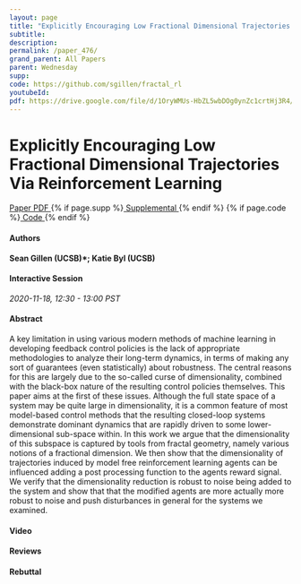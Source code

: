 ```yaml
---
layout: page
title: "Explicitly Encouraging Low Fractional Dimensional Trajectories Via Reinforcement Learning"
subtitle: 
description:
permalink: /paper_476/
grand_parent: All Papers
parent: Wednesday
supp: 
code: https://github.com/sgillen/fractal_rl
youtubeId: 
pdf: https://drive.google.com/file/d/1OryWMUs-HbZL5wbDOg0ynZc1crtHj3R4/view
---
```


# Explicitly Encouraging Low Fractional Dimensional Trajectories Via Reinforcement Learning

<a href="https://drive.google.com/file/d/1OryWMUs-HbZL5wbDOg0ynZc1crtHj3R4/view" target="_blank" rel="noopener noreferrer" class="btn btn-blue"><i class="fa fa-file-text-o" aria-hidden="true"></i> Paper PDF </a> {% if page.supp %}<a href="" target="_blank" rel="noopener noreferrer" class="btn btn-green"><i class="fa fa-file-text-o" aria-hidden="true"></i> Supplemental </a>{% endif %} {% if page.code %}<a href="https://github.com/sgillen/fractal_rl" target="_blank" rel="noopener noreferrer" class="btn btn-green"><i class="fa fa-github" aria-hidden="true"></i> Code </a>{% endif %} 

#### Authors
**Sean Gillen (UCSB)*; Katie Byl (UCSB)**

#### Interactive Session
*2020-11-18, 12:30 - 13:00 PST*

#### Abstract
A key limitation in using various modern methods of machine learning in developing feedback control policies is the lack of appropriate methodologies to analyze their long-term dynamics, in terms of making any sort of guarantees (even statistically) about robustness.  The central reasons for this are largely due to the so-called curse of dimensionality, combined with the black-box nature of the resulting control policies themselves. This paper aims at the first of these issues. Although the full state space of a system may be quite large in dimensionality, it is a common feature of most model-based control methods that the resulting closed-loop systems demonstrate dominant dynamics that are rapidly driven to some lower-dimensional sub-space within. In this work we argue that the dimensionality of this subspace is captured by tools from fractal geometry, namely various notions of a fractional dimension. We then show that the dimensionality of trajectories induced by model free reinforcement learning agents can be influenced adding a post processing function to the agents reward signal. We verify that the dimensionality reduction is robust to noise being added to the system and show that that the modified agents are more actually more robust to noise and push disturbances in general for the systems we examined.

#### Video 

#### Reviews

#### Rebuttal

